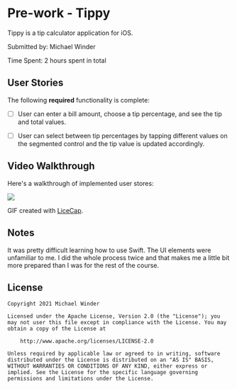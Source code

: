 # Pre-work - Tippy
Tippy is a tip calculator application for iOS.

Submitted by: Michael Winder

Time Spent: 2 hours spent in total

## User Stories

The following **required** functionality is complete:

* [ ] User can enter a bill amount, choose a tip percentage, and see the tip and total values.

* [ ] User can select between tip percentages by tapping different values on the segmented control and the tip value is updated accordingly.

## Video Walkthrough

Here's a walkthrough of implemented user stores:

![](https://i.imgur.com/Avni3et.gif)

GIF created with [LiceCap](http://www.cockos.com/licecap/).

## Notes

It was pretty difficult learning how to use Swift. The UI elements were unfamiliar to me. I did the whole process twice and that makes me a little bit more prepared than I was for the rest of the course.

## License

    Copyright 2021 Michael Winder

    Licensed under the Apache License, Version 2.0 (the "License"); you may not user this file except in compliance with the License. You may obtain a copy of the License at

        http://www.apache.org/licenses/LICENSE-2.0

    Unless required by applicable law or agreed to in writing, software distributed under the License is distributed on an "AS IS" BASIS, WITHOUT WARRANTIES OR CONDITIONS OF ANY KIND, either express or implied. See the License for the specific language governing permissions and limitations under the License.

